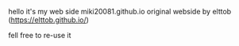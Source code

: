 hello it's my web side 
miki20081.github.io
original webside by elttob (https://elttob.github.io/)

fell free to re-use it 
